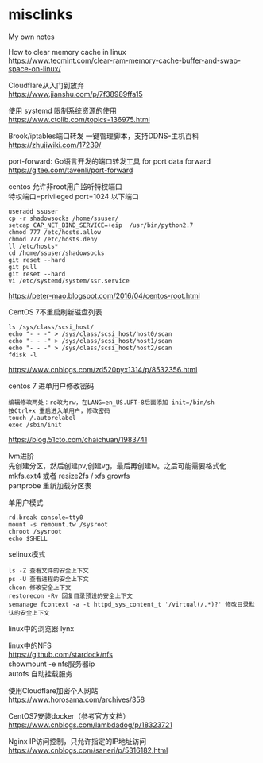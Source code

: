 # misclinks
My own notes  

How to clear memory cache in linux  
https://www.tecmint.com/clear-ram-memory-cache-buffer-and-swap-space-on-linux/  

Cloudflare从入门到放弃  
https://www.jianshu.com/p/7f38989ffa15  


使用 systemd 限制系统资源的使用  
https://www.ctolib.com/topics-136975.html  

Brook/iptables端口转发 一键管理脚本，支持DDNS-主机百科  
https://zhujiwiki.com/17239/  

port-forward: Go语言开发的端口转发工具 for port data forward  
https://gitee.com/tavenli/port-forward  


centos 允许非root用户监听特权端口  
特权端口=privileged port=1024 以下端口  
```  
useradd ssuser
cp -r shadowsocks /home/ssuser/
setcap CAP_NET_BIND_SERVICE=+eip  /usr/bin/python2.7
chmod 777 /etc/hosts.allow
chmod 777 /etc/hosts.deny
ll /etc/hosts*
cd /home/ssuser/shadowsocks
git reset --hard
git pull
git reset --hard
vi /etc/systemd/system/ssr.service
```  
https://peter-mao.blogspot.com/2016/04/centos-root.html  

CentOS 7不重启刷新磁盘列表  
```
ls /sys/class/scsi_host/
echo "- - -" > /sys/class/scsi_host/host0/scan
echo "- - -" > /sys/class/scsi_host/host1/scan
echo "- - -" > /sys/class/scsi_host/host2/scan
fdisk -l
```
https://www.cnblogs.com/zd520pyx1314/p/8532356.html  

centos 7 进单用户修改密码  
```
编辑修改两处：ro改为rw，在LANG=en_US.UFT-8后面添加 init=/bin/sh
按Ctrl+x 重启进入单用户，修改密码
touch /.autorelabel
exec /sbin/init
```  
https://blog.51cto.com/chaichuan/1983741  

lvm进阶  
先创建分区，然后创建pv,创建vg，最后再创建lv。之后可能需要格式化 mkfs.ext4 或者 resize2fs / xfs growfs  
partprobe 重新加载分区表  

单用户模式  
```
rd.break console=tty0
mount -s remount.tw /sysroot
chroot /sysroot
echo $SHELL
```

selinux模式  
```
ls -Z 查看文件的安全上下文
ps -U 查看进程的安全上下文
chcon 修改安全上下文
restorecon -Rv 回复目录预设的安全上下文
semanage fcontext -a -t httpd_sys_content_t '/virtual(/.*)?' 修改目录默认的安全上下文
```
linux中的浏览器 lynx  

linux中的NFS  
https://github.com/stardock/nfs  
showmount -e nfs服务器ip  
autofs 自动挂载服务  

使用Cloudflare加密个人网站  
https://www.horosama.com/archives/358  

CentOS7安装docker（参考官方文档）  
https://www.cnblogs.com/lambdadog/p/18323721  

Nginx IP访问控制，只允许指定的IP地址访问  
https://www.cnblogs.com/saneri/p/5316182.html  


